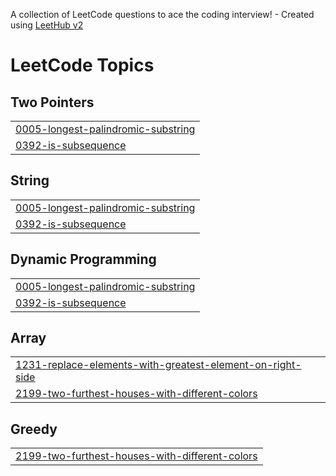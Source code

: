 A collection of LeetCode questions to ace the coding interview! - Created using [LeetHub v2](https://github.com/arunbhardwaj/LeetHub-2.0)
<!---LeetCode Topics Start-->
# LeetCode Topics
## Two Pointers
|  |
| ------- |
| [0005-longest-palindromic-substring](https://github.com/yoshiiita/leetcode/tree/master/0005-longest-palindromic-substring) |
| [0392-is-subsequence](https://github.com/yoshiiita/leetcode/tree/master/0392-is-subsequence) |
## String
|  |
| ------- |
| [0005-longest-palindromic-substring](https://github.com/yoshiiita/leetcode/tree/master/0005-longest-palindromic-substring) |
| [0392-is-subsequence](https://github.com/yoshiiita/leetcode/tree/master/0392-is-subsequence) |
## Dynamic Programming
|  |
| ------- |
| [0005-longest-palindromic-substring](https://github.com/yoshiiita/leetcode/tree/master/0005-longest-palindromic-substring) |
| [0392-is-subsequence](https://github.com/yoshiiita/leetcode/tree/master/0392-is-subsequence) |
## Array
|  |
| ------- |
| [1231-replace-elements-with-greatest-element-on-right-side](https://github.com/yoshiiita/leetcode/tree/master/1231-replace-elements-with-greatest-element-on-right-side) |
| [2199-two-furthest-houses-with-different-colors](https://github.com/yoshiiita/leetcode/tree/master/2199-two-furthest-houses-with-different-colors) |
## Greedy
|  |
| ------- |
| [2199-two-furthest-houses-with-different-colors](https://github.com/yoshiiita/leetcode/tree/master/2199-two-furthest-houses-with-different-colors) |
<!---LeetCode Topics End-->